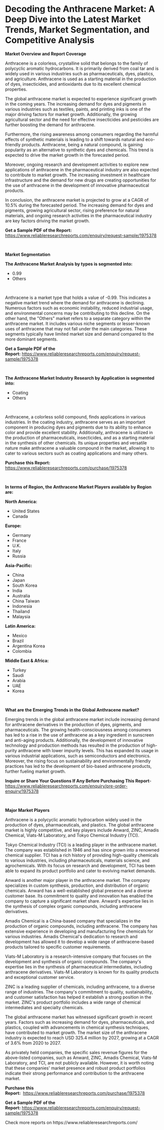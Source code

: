 <p><h1>Decoding the Anthracene Market: A Deep Dive into the Latest Market Trends, Market Segmentation, and Competitive Analysis</h1></p><p><strong>Market Overview and Report Coverage</strong></p>
<p><p>Anthracene is a colorless, crystalline solid that belongs to the family of polycyclic aromatic hydrocarbons. It is primarily derived from coal tar and is widely used in various industries such as pharmaceuticals, dyes, plastics, and agriculture. Anthracene is used as a starting material in the production of dyes, insecticides, and antioxidants due to its excellent chemical properties.</p><p>The global anthracene market is expected to experience significant growth in the coming years. The increasing demand for dyes and pigments in various industries such as textiles, paints, and printing inks is one of the major driving factors for market growth. Additionally, the growing agricultural sector and the need for effective insecticides and pesticides are further boosting the demand for anthracene.</p><p>Furthermore, the rising awareness among consumers regarding the harmful effects of synthetic materials is leading to a shift towards natural and eco-friendly products. Anthracene, being a natural compound, is gaining popularity as an alternative to synthetic dyes and chemicals. This trend is expected to drive the market growth in the forecasted period.</p><p>Moreover, ongoing research and development activities to explore new applications of anthracene in the pharmaceutical industry are also expected to contribute to market growth. The increasing investment in healthcare infrastructure and the demand for new drugs are creating opportunities for the use of anthracene in the development of innovative pharmaceutical products.</p><p>In conclusion, the anthracene market is projected to grow at a CAGR of 10.5% during the forecasted period. The increasing demand for dyes and pigments, growing agricultural sector, rising preference for natural materials, and ongoing research activities in the pharmaceutical industry are key factors driving the market growth.</p></p>
<p><strong>Get a Sample PDF of the Report:</strong> <a href="https://www.reliableresearchreports.com/enquiry/request-sample/1975378">https://www.reliableresearchreports.com/enquiry/request-sample/1975378</a></p>
<p>&nbsp;</p>
<p><strong>Market Segmentation</strong></p>
<p><strong>The Anthracene Market Analysis by types is segmented into:</strong></p>
<p><ul><li>0.99</li><li>Others</li></ul></p>
<p>&nbsp;</p>
<p><p>Anthracene is a market type that holds a value of -0.99. This indicates a negative market trend where the demand for anthracene is declining. Numerous factors such as economic instability, reduced industrial usage, and environmental concerns may be contributing to this decline. On the other hand, the "Others" market refers to a separate category within the anthracene market. It includes various niche segments or lesser-known uses of anthracene that may not fall under the main categories. These segments typically have limited market size and demand compared to the more dominant segments.</p></p>
<p><strong>Get a Sample PDF of the Report:</strong>&nbsp;<a href="https://www.reliableresearchreports.com/enquiry/request-sample/1975378">https://www.reliableresearchreports.com/enquiry/request-sample/1975378</a></p>
<p>&nbsp;</p>
<p><strong>The Anthracene Market Industry Research by Application is segmented into:</strong></p>
<p><ul><li>Coating</li><li>Others</li></ul></p>
<p>&nbsp;</p>
<p><p>Anthracene, a colorless solid compound, finds applications in various industries. In the coating industry, anthracene serves as an important component in producing dyes and pigments due to its ability to enhance color and provide excellent stability. Additionally, anthracene is utilized in the production of pharmaceuticals, insecticides, and as a starting material in the synthesis of other chemicals. Its unique properties and versatile nature make anthracene a valuable compound in the market, allowing it to cater to various sectors such as coating applications and many others.</p></p>
<p><strong>Purchase this Report:</strong>&nbsp; <a href="https://www.reliableresearchreports.com/purchase/1975378">https://www.reliableresearchreports.com/purchase/1975378</a></p>
<p>&nbsp;</p>
<p><strong>In terms of Region, the Anthracene Market Players available by Region are:</strong></p>
<p>
    <p> <strong> North America: </strong>
        <ul>
            <li>United States</li>
            <li>Canada</li>
        </ul>
        </p> 
    <p> <strong> Europe: </strong>
        <ul>
            <li>Germany</li>
            <li>France</li>
            <li>U.K.</li>
            <li>Italy</li>
            <li>Russia</li>
        </ul>
        </p> 
    <p> <strong> Asia-Pacific: </strong>
        <ul>
            <li>China</li>
            <li>Japan</li>
            <li>South Korea</li>
            <li>India</li>
            <li>Australia</li>
            <li>China Taiwan</li>
            <li>Indonesia</li>
            <li>Thailand</li>
            <li>Malaysia</li>
        </ul>
        </p> 
    <p> <strong> Latin America: </strong>
        <ul>
            <li>Mexico</li>
            <li>Brazil</li>
            <li>Argentina Korea</li>
            <li>Colombia</li>
        </ul>
        </p> 
    <p> <strong> Middle East & Africa: </strong>
        <ul>
            <li>Turkey</li>
            <li>Saudi</li>
            <li>Arabia</li>
            <li>UAE</li>
            <li>Korea</li>
        </ul>
    </p>
    </p>
<p>&nbsp;</p>
<p><strong>What are the Emerging Trends in the Global Anthracene market?</strong></p>
<p><p>Emerging trends in the global anthracene market include increasing demand for anthracene derivatives in the production of dyes, pigments, and pharmaceuticals. The growing health-consciousness among consumers has led to a rise in the use of anthracene as a key ingredient in sunscreen and anti-aging products. Additionally, the development of innovative technology and production methods has resulted in the production of high-purity anthracene with lower impurity levels. This has expanded its usage in various industrial applications, such as semiconductors and electronics. Moreover, the rising focus on sustainability and environmentally friendly practices has led to the development of bio-based anthracene products, further fueling market growth.</p></p>
<p><strong>Inquire or Share Your Questions If Any Before Purchasing This Report</strong>- <a href="https://www.reliableresearchreports.com/enquiry/pre-order-enquiry/1975378">https://www.reliableresearchreports.com/enquiry/pre-order-enquiry/1975378</a></p>
<p>&nbsp;</p>
<p><strong>Major Market Players</strong></p>
<p><p>Anthracene is a polycyclic aromatic hydrocarbon widely used in the production of dyes, pharmaceuticals, and plastics. The global anthracene market is highly competitive, and key players include Anward, ZINC, Amadis Chemical, Viats-M Laboratory, and Tokyo Chemical Industry (TCI).</p><p>Tokyo Chemical Industry (TCI) is a leading player in the anthracene market. The company was established in 1946 and has since grown into a renowned chemical supplier. TCI has a rich history of providing high-quality chemicals to various industries, including pharmaceuticals, materials science, and agrochemicals. With its focus on research and development, TCI has been able to expand its product portfolio and cater to evolving market demands.</p><p>Anward is another major player in the anthracene market. The company specializes in custom synthesis, production, and distribution of organic chemicals. Anward has a well-established global presence and a diverse customer base. Its commitment to quality and innovation has enabled the company to capture a significant market share. Anward's expertise lies in the synthesis of complex organic compounds, including anthracene derivatives.</p><p>Amadis Chemical is a China-based company that specializes in the production of organic compounds, including anthracene. The company has extensive experience in developing and manufacturing fine chemicals for various industries. Amadis Chemical's dedication to research and development has allowed it to develop a wide range of anthracene-based products tailored to specific customer requirements.</p><p>Viats-M Laboratory is a research-intensive company that focuses on the development and synthesis of organic compounds. The company's expertise lies in the synthesis of pharmaceutical intermediates, including anthracene derivatives. Viats-M Laboratory is known for its quality products and exceptional customer service.</p><p>ZINC is a leading supplier of chemicals, including anthracene, to a diverse range of industries. The company's commitment to quality, sustainability, and customer satisfaction has helped it establish a strong position in the market. ZINC's product portfolio includes a wide range of chemical intermediates and specialty chemicals.</p><p>The global anthracene market has witnessed significant growth in recent years. Factors such as increasing demand for dyes, pharmaceuticals, and plastics, coupled with advancements in chemical synthesis techniques, have contributed to market growth. The market size of the anthracene industry is expected to reach USD 325.4 million by 2027, growing at a CAGR of 3.6% from 2020 to 2027.</p><p>As privately held companies, the specific sales revenue figures for the above-listed companies, such as Anward, ZINC, Amadis Chemical, Viats-M Laboratory, and TCI, are not publicly available. However, it is worth noting that these companies' market presence and robust product portfolios indicate their strong performance and contribution to the anthracene market.</p></p>
<p><strong>Purchase this Report:</strong>&nbsp;&nbsp;<a href="https://www.reliableresearchreports.com/purchase/1975378">https://www.reliableresearchreports.com/purchase/1975378</a></p>
<p></p>
<p><strong>Get a Sample PDF of the Report:</strong>&nbsp;<a href="https://www.reliableresearchreports.com/enquiry/request-sample/1975378">https://www.reliableresearchreports.com/enquiry/request-sample/1975378</a></p>
<p>Check more reports on https://www.reliableresearchreports.com/</p>
